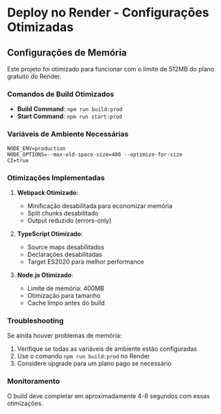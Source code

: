 # Deploy no Render - Configurações Otimizadas

## Configurações de Memória

Este projeto foi otimizado para funcionar com o limite de 512MB do plano gratuito do Render.

### Comandos de Build Otimizados

- **Build Command**: `npm run build:prod`
- **Start Command**: `npm run start:prod`

### Variáveis de Ambiente Necessárias

```
NODE_ENV=production
NODE_OPTIONS=--max-old-space-size=400 --optimize-for-size
CI=true
```

### Otimizações Implementadas

1. **Webpack Otimizado**:
   - Minificação desabilitada para economizar memória
   - Split chunks desabilitado
   - Output reduzido (errors-only)

2. **TypeScript Otimizado**:
   - Source maps desabilitados
   - Declarações desabilitadas
   - Target ES2020 para melhor performance

3. **Node.js Otimizado**:
   - Limite de memória: 400MB
   - Otimização para tamanho
   - Cache limpo antes do build

### Troubleshooting

Se ainda houver problemas de memória:

1. Verifique se todas as variáveis de ambiente estão configuradas
2. Use o comando `npm run build:prod` no Render
3. Considere upgrade para um plano pago se necessário

### Monitoramento

O build deve completar em aproximadamente 4-8 segundos com essas otimizações.
